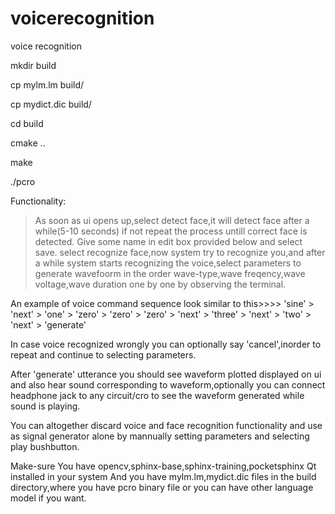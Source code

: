 voicerecognition
================

voice recognition

mkdir build

cp mylm.lm build/

cp mydict.dic build/

cd build

cmake ..

make

./pcro

Functionality:

>As soon as ui opens up,select detect face,it will detect face after a while(5-10 seconds) if not repeat the process 
 untill correct face is detected.
>Give some name in edit box provided below and select save.
>select recognize face,now system try to recognize you,and after a while system starts recognizing the voice,select 
 parameters to generate wavefoorm in the order wave-type,wave freqency,wave voltage,wave duration one by one by 
 observing the terminal.
 
 An example of voice command sequence look similar to this>>>>
  'sine' > 'next' > 'one' > 'zero' > 'zero' > 'zero' > 'next' > 'three' > 'next' > 'two' > 'next' > 'generate'
  
  In case voice recognized wrongly you can optionally say 'cancel',inorder to repeat and continue to selecting 
  parameters.

After 'generate' utterance you should see waveform plotted displayed on ui and also hear sound corresponding to 
waveform,optionally you can connect headphone jack to any circuit/cro to see the waveform generated while sound is 
playing.

You can altogether discard voice and face recognition functionality and use as signal generator alone by mannually 
setting parameters and selecting play bushbutton.

Make-sure
You have opencv,sphinx-base,sphinx-training,pocketsphinx Qt installed in your system
And you have mylm.lm,mydict.dic files in the build directory,where you have pcro binary file or you can have other 
language model if you want.
